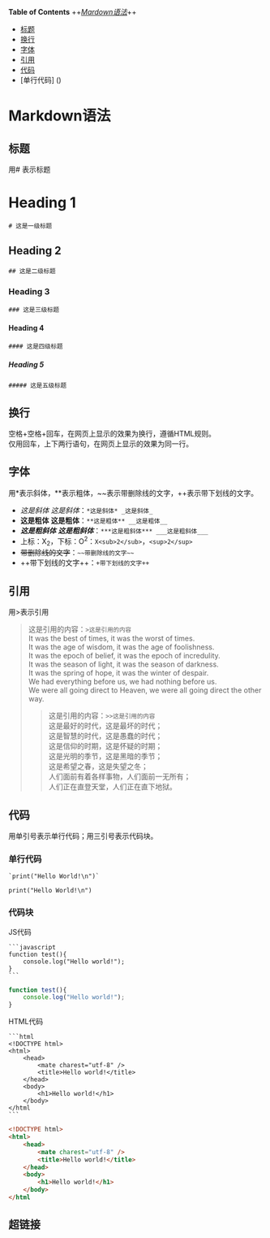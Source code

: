 **Table of Contents**
++*[Mardown语法](https://github.com/Leanna-Lee/MyNotes#markdown%E8%AF%AD%E6%B3%95)*++   
- [标题](https://github.com/Leanna-Lee/MyNotes#%E6%A0%87%E9%A2%98)  
- [换行](https://github.com/Leanna-Lee/MyNotes#%E6%8D%A2%E8%A1%8C)  
- [字体](https://github.com/Leanna-Lee/MyNotes#%E5%AD%97%E4%BD%93)  
- [引用](https://github.com/Leanna-Lee/MyNotes#%E5%BC%95%E7%94%A8)  
- [代码](https://github.com/Leanna-Lee/MyNotes#%E4%BB%A3%E7%A0%81)  
-    [单行代码] ()

# Markdown语法
## 标题
用# 表示标题
# Heading 1
`# 这是一级标题`
## Heading 2
`## 这是二级标题`
### Heading 3
`### 这是三级标题`
#### Heading 4
`#### 这是四级标题`
##### Heading 5
`##### 这是五级标题`
## 换行
空格+空格+回车，在网页上显示的效果为换行，遵循HTML规则。  
仅用回车，上下两行语句，在网页上显示的效果为同一行。
## 字体
用*表示斜体，**表示粗体，~~表示带删除线的文字，++表示带下划线的文字。
- *这是斜体* _这是斜体_：`*这是斜体* _这是斜体_`  
- **这是粗体** __这是粗体__：`**这是粗体** __这是粗体__`  
- ***这是粗斜体*** ___这是粗斜体___：`***这是粗斜体*** ___这是粗斜体___`  
- 上标：X<sub>2</sub>，下标：O<sup>2</sup>：`X<sub>2</sub>`，`<sup>2</sup>`  
- ~~带删除线的文字~~：`~~带删除线的文字~~`
- ++带下划线的文字++：`+带下划线的文字++`
## 引用
用>表示引用
>这是引用的内容：`>这是引用的内容`  
It was the best of times, it was the worst of times.  
It was the age of wisdom, it was the age of foolishness.  
It was the epoch of belief, it was the epoch of incredulity.  
It was the season of light, it was the season of darkness.  
It was the spring of hope, it was the winter of despair.   
We had everything before us, we had nothing before us.  
We were all going direct to Heaven, we were all going direct the other way.  
>>这是引用的内容：`>>这是引用的内容`  
这是最好的时代，这是最坏的时代；  
这是智慧的时代，这是愚蠢的时代；  
这是信仰的时期，这是怀疑的时期；  
这是光明的季节，这是黑暗的季节；  
这是希望之春，这是失望之冬；  
人们面前有着各样事物，人们面前一无所有；  
人们正在直登天堂，人们正在直下地狱。
## 代码
用单引号表示单行代码；用三引号表示代码块。
### 单行代码
```
`print("Hello World!\n")`
```
`print("Hello World!\n")`
### 代码块   
JS代码
````
```javascript
function test(){
    console.log("Hello world!");
}
```
````
```javascript
function test(){
    console.log("Hello world!");
}
```
HTML代码
````
```html
<!DOCTYPE html>
<html>
    <head>
        <mate charest="utf-8" />
        <title>Hello world!</title>
    </head>
    <body>
        <h1>Hello world!</h1>
    </body>
</html
```
````
```html
<!DOCTYPE html>
<html>
    <head>
        <mate charest="utf-8" />
        <title>Hello world!</title>
    </head>
    <body>
        <h1>Hello world!</h1>
    </body>
</html
```
## 超链接

